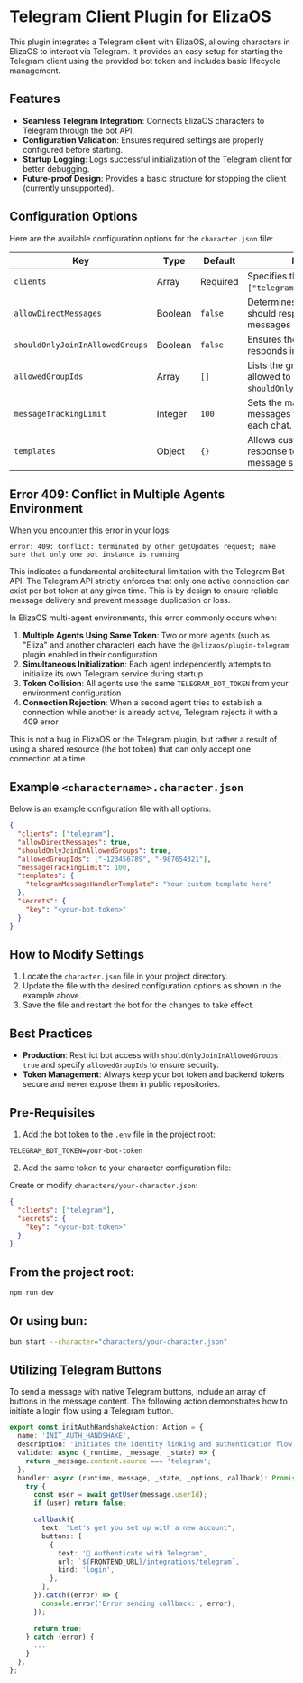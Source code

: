 # Telegram Client Plugin for ElizaOS

This plugin integrates a Telegram client with ElizaOS, allowing characters in ElizaOS to interact via Telegram. It provides an easy setup for starting the Telegram client using the provided bot token and includes basic lifecycle management.

## Features

- **Seamless Telegram Integration**: Connects ElizaOS characters to Telegram through the bot API.
- **Configuration Validation**: Ensures required settings are properly configured before starting.
- **Startup Logging**: Logs successful initialization of the Telegram client for better debugging.
- **Future-proof Design**: Provides a basic structure for stopping the client (currently unsupported).

## Configuration Options

Here are the available configuration options for the `character.json` file:

| Key                             | Type    | Default  | Description                                                                                         |
| ------------------------------- | ------- | -------- | --------------------------------------------------------------------------------------------------- |
| `clients`                       | Array   | Required | Specifies the client type (e.g., `["telegram"]`).                                                   |
| `allowDirectMessages`           | Boolean | `false`  | Determines whether the bot should respond to direct messages (DMs).                                 |
| `shouldOnlyJoinInAllowedGroups` | Boolean | `false`  | Ensures the bot only joins and responds in specified groups.                                        |
| `allowedGroupIds`               | Array   | `[]`     | Lists the group IDs the bot is allowed to interact with (requires `shouldOnlyJoinInAllowedGroups`). |
| `messageTrackingLimit`          | Integer | `100`    | Sets the maximum number of messages to track in memory for each chat.                               |
| `templates`                     | Object  | `{}`     | Allows customization of response templates for different message scenarios.                         |

## Error 409: Conflict in Multiple Agents Environment

When you encounter this error in your logs:

```
error: 409: Conflict: terminated by other getUpdates request; make sure that only one bot instance is running
```

This indicates a fundamental architectural limitation with the Telegram Bot API. The Telegram API strictly enforces that only one active connection can exist per bot token at any given time. This is by design to ensure reliable message delivery and prevent message duplication or loss.

In ElizaOS multi-agent environments, this error commonly occurs when:

1. **Multiple Agents Using Same Token**: Two or more agents (such as "Eliza" and another character) each have the `@elizaos/plugin-telegram` plugin enabled in their configuration
2. **Simultaneous Initialization**: Each agent independently attempts to initialize its own Telegram service during startup
3. **Token Collision**: All agents use the same `TELEGRAM_BOT_TOKEN` from your environment configuration
4. **Connection Rejection**: When a second agent tries to establish a connection while another is already active, Telegram rejects it with a 409 error

This is not a bug in ElizaOS or the Telegram plugin, but rather a result of using a shared resource (the bot token) that can only accept one connection at a time.

## Example `<charactername>.character.json`

Below is an example configuration file with all options:

```json
{
  "clients": ["telegram"],
  "allowDirectMessages": true,
  "shouldOnlyJoinInAllowedGroups": true,
  "allowedGroupIds": ["-123456789", "-987654321"],
  "messageTrackingLimit": 100,
  "templates": {
    "telegramMessageHandlerTemplate": "Your custom template here"
  },
  "secrets": {
    "key": "<your-bot-token>"
  }
}
```

## How to Modify Settings

1. Locate the `character.json` file in your project directory.
2. Update the file with the desired configuration options as shown in the example above.
3. Save the file and restart the bot for the changes to take effect.

## Best Practices

- **Production**: Restrict bot access with `shouldOnlyJoinInAllowedGroups: true` and specify `allowedGroupIds` to ensure security.
- **Token Management**: Always keep your bot token and backend tokens secure and never expose them in public repositories.

## Pre-Requisites

1. Add the bot token to the `.env` file in the project root:

```env
TELEGRAM_BOT_TOKEN=your-bot-token
```

2. Add the same token to your character configuration file:

Create or modify `characters/your-character.json`:

```json
{
  "clients": ["telegram"],
  "secrets": {
    "key": "<your-bot-token>"
  }
}
```

## From the project root:

```bash
npm run dev
```

## Or using bun:

```bash
bun start --character="characters/your-character.json"
```

## Utilizing Telegram Buttons

To send a message with native Telegram buttons, include an array of buttons in the message content. The following action demonstrates how to initiate a login flow using a Telegram button.

```typescript
export const initAuthHandshakeAction: Action = {
  name: 'INIT_AUTH_HANDSHAKE',
  description: 'Initiates the identity linking and authentication flow for new users.',
  validate: async (_runtime, _message, _state) => {
    return _message.content.source === 'telegram';
  },
  handler: async (runtime, message, _state, _options, callback): Promise<boolean> => {
    try {
      const user = await getUser(message.userId);
      if (user) return false;

      callback({
        text: "Let's get you set up with a new account",
        buttons: [
          {
            text: '🔑 Authenticate with Telegram',
            url: `${FRONTEND_URL}/integrations/telegram`,
            kind: 'login',
          },
        ],
      }).catch((error) => {
        console.error('Error sending callback:', error);
      });

      return true;
    } catch (error) {
      ...
    }
  },
};
```
